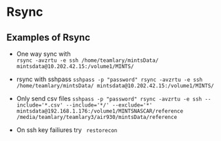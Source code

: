 # Rsync   

## Examples of Rsync 
- One way sync with  
```rsync -avzrtu -e ssh /home/teamlary/mintsData/ mintsdata@10.202.42.15:/volume1/MINTS/```

 - rsync with sshpass 
```sshpass -p "password" rsync -avzrtu -e ssh /home/teamlary/mintsData/ mintsdata@10.202.42.15:/volume1/MINTS/```

- Only send csv files 
``` sshpass -p "password" rsync -avzrtu -e ssh --include='*.csv' --include='*/' --exclude='*' mintsdata@192.168.1.176:/volume1/MINTSNASCAR/reference /media/teamlary/teamlary3/air930/mintsData/reference  ```


- On ssh key failiures 
try ```  restorecon ```


